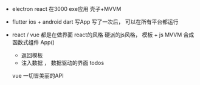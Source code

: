 - electron react 在3000
  exe应用 壳子+MVVM 
- flutter  ios + android 
  dart   写App 
写了一次后， 可以在所有平台都运行 

- react / vue  都是在做界面
  react的风格 硬派的js风格， 
  模板 + js MVVM 合成
  函数式组件 App() 
  - 返回模板 
  - 注入数据 ， 数据驱动的界面
    todos
    
  vue 一切皆美丽的API 